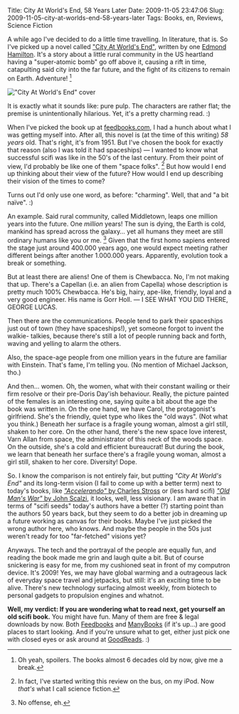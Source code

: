 Title: City At World's End, 58 Years Later
Date: 2009-11-05 23:47:06
Slug: 2009-11-05-city-at-worlds-end-58-years-later
Tags: Books, en, Reviews, Science Fiction


A while ago I've decided to do a little time travelling. In literature, that
is. So I've picked up a novel called ["City At World's End"][1], written by
one [Edmond Hamilton][2]. It's a story about a little rural community in the
US heartland having a "super-atomic bomb" go off above it, causing a rift in
time, catapulting said city into the far future, and the fight of its citizens
to remain on Earth. Adventure! [^1]

!["City At World's End" cover][4]

It is exactly what it sounds like: pure pulp. The characters are rather flat;
the premise is unintentionally hilarious. Yet, it's a pretty charming read. :)

When I've picked the book up at [feedbooks.com][5], I had a hunch about what I
was getting myself into. After all, this novel is (at the time of this
writing) _58 years_ old. That's right, it's from 1951. But I've chosen the
book for exactly that reason (also I was told it had spaceships) — I wanted to
know what successful scifi was like in the 50's of the last century. From
their point of view, I'd probably be like one of them "space folks". [^2] But
how would I end up thinking about their view of the future? How would I end up
describing their vision of the times to come?

Turns out I'd only use one word, as before: "charming". Well, that and "a bit
naïve". :)

An example. Said rural community, called Middletown, leaps one million years
into the future. One _million_ years! The sun is dying, the Earth is cold,
mankind has spread across the galaxy… yet all humans they meet are still
ordinary humans like you or me. [^3] Given that the first homo sapiens
entered the stage just around 400.000 years ago, one would expect meeting
rather different beings after another 1.000.000 years. Apparently, evolution
took a break or something.

But at least there are aliens! One of them is Chewbacca. No, I'm not making
that up. There's a Capellan (i.e. an alien from Capella) whose description is
pretty much 100% Chewbacca. He's big, hairy, ape-like, friendly, loyal and a
very good engineer. His name is Gorr Holl. — I SEE WHAT YOU DID THERE, GEORGE
LUCAS.

Then there are the communications. People tend to park their spaceships just
out of town (they have spaceships!), yet someone forgot to invent the walkie-
talkies, because there's still a lot of people running back and forth, waving
and yelling to alarm the others.

Also, the space-age people from one million years in the future are familiar
with Einstein. That's fame, I'm telling you. (No mention of Michael Jackson,
tho.)

And then… women. Oh, the women, what with their constant wailing or their firm
resolve or their pre-Doris Day'ish behaviour. Really, the picture painted of
the females is an interesting one, saying quite a bit about the age the book
was written in. On the one hand, we have Carol, the protagonist's girlfriend.
She's the friendly, quiet type who likes the "old ways". (Not what you think.)
Beneath her surface is a fragile young woman, almost a girl still, shaken to
her core. On the other hand, there's the new space love interest, Varn Allan
from space, the administrator of this neck of the woods space. On the outside,
she's a cold and efficient bureaucrat! But during the book, we learn that
beneath her surface there's a fragile young woman, almost a girl still, shaken
to her core. Diversity! Dope.

So. I know the comparison is not entirely fair, but putting _"City At World's
End"_ and its long-term vision (I fail to come up with a better term) next to
today's books, like [_"Accelerando"_ by Charles Stross][8] or (less hard
scifi) [_"Old Man's War"_ by John Scalzi][9], it looks, well, less visionary.
I am aware that in terms of "scifi seeds" today's authors have a better (?)
starting point than the authors 50 years back, but they seem to do a better
job in dreaming up a future working as canvas for their books. Maybe I've just
picked the wrong author here, who knows. And maybe the people in the 50s just
weren't ready for too "far-fetched" visions yet?

Anyways. The tech and the portrayal of the people are equally fun, and reading
the book made me grin and laugh quite a bit. But of course snickering is easy
for me, from my cushioned seat in front of my computron device. It's 2009!
Yes, we may have global warming and a outrageous lack of everyday space travel
and jetpacks, but still: it's an exciting time to be alive. There's new
technology surfacing almost weekly, from biotech to personal gadgets to
propulsion engines and whatnot.

**Well, my verdict: If you are wondering what to read next, get yourself an
old scifi book.** You might have fun. Many of them are free & legal downloads
by now. Both [Feedbooks][10] and [ManyBooks][11] (if it's up…) are good places
to start looking. And if you're unsure what to get, either just pick one with
closed eyes or ask around at [GoodReads][12]. :)


[^1]: Oh yeah, spoilers. The books almost 6 decades old by now, give me a
      break.
[^2]: In fact, I've started writing this review on the bus, on my iPod. Now
      _that's_ what I call science fiction.
[^3]: No offense, eh.

   [1]: http://www.goodreads.com/book/show/641633.City_at_World_s_End
   [2]: http://en.wikipedia.org/wiki/Edmond_Hamilton
   [3]: #fn:p234303270-1
   [4]: http://dl.dropbox.com/u/7298/blog/234303270_1.png
   [5]: http://feedbooks.com/book/2357
   [6]: #fn:p234303270-2
   [7]: #fn:p234303270-3
   [8]: http://www.goodreads.com/book/show/17863.Accelerando
   [9]: http://www.goodreads.com/book/show/51964.Old_Man_s_War
   [10]: http://feedbooks.com
   [11]: http://manybooks.net/
   [12]: http://www.goodreads.com/czottmann
   [13]: #fnref:p234303270-1
   [14]: #fnref:p234303270-2
   [15]: #fnref:p234303270-3
